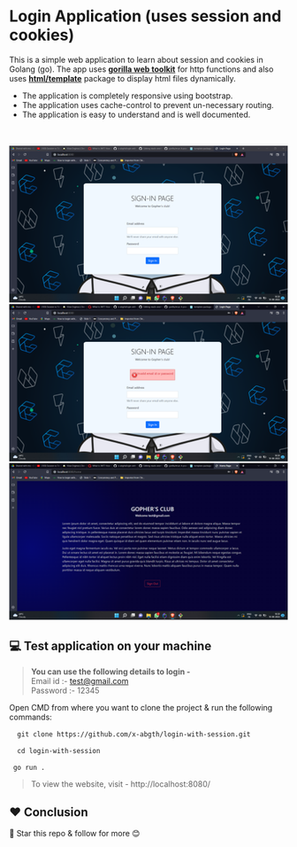 # Login Application (uses session and cookies)
This is a simple web application to learn about session and cookies in Golang (go). The app uses [**gorilla web toolkit**](https://www.gorillatoolkit.org/) for http functions and also uses [**html/template**](https://pkg.go.dev/html/template) package to display html files dynamically.
- The application is completely responsive using bootstrap.
- The application uses cache-control to prevent un-necessary routing.
- The application is easy to understand and is well documented.

<br><br>
![Login Page](assets/screenshots/login-page.png)
![Login Error Code](assets/screenshots/login-error-page.png)
![Home Page](assets/screenshots/home-page.png)


## 💻 Test application on your machine

> <b>You can use the following details to login -</b> <br> 
> Email id :- test@gmail.com <br>
> Password :- 12345

Open CMD from where you want to clone the project & run the following commands:
```
  git clone https://github.com/x-abgth/login-with-session.git
```
```
  cd login-with-session
 ```
 ```
  go run .
 ```

> To view the website, visit - http://localhost:8080/ <br>
## ❤ Conclusion
🌟 Star this repo & follow for more 😊